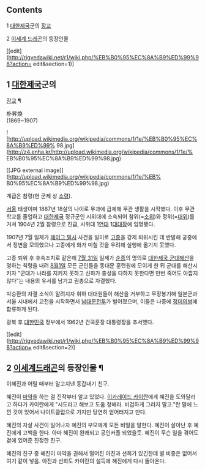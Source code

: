 ## Contents

    

1 [대한제국](%EB%8C%80%ED%95%9C%EC%A0%9C%EA%B5%AD.md)군의
[장교](%EC%9E%A5%EA%B5%90.md)

2 [이세계 드래곤](%EC%9D%B4%EC%84%B8%EA%B3%84%20%EB%93%9C%EB%9E%98%EA%B3%A4.md)의
등장인물

[[edit](http://rigvedawiki.net/r1/wiki.php/%EB%B0%95%EC%8A%B9%ED%99%98?action=
edit&section=1)]

## 1 [대한제국](%EB%8C%80%ED%95%9C%EC%A0%9C%EA%B5%AD.md)군의
[장교](%EC%9E%A5%EA%B5%90.md) ¶

朴昇煥  
(1869~1907)  

![http://upload.wikimedia.org/wikipedia/commons/1/1e/%EB%B0%95%EC%8A%B9%ED%99%
98.jpg](http://z4.enha.kr/http://upload.wikimedia.org/wikipedia/commons/1/1e/%
EB%B0%95%EC%8A%B9%ED%99%98.jpg)

[[JPG external image]](http://upload.wikimedia.org/wikipedia/commons/1/1e/%EB%
B0%95%EC%8A%B9%ED%99%98.jpg)

  
계급은 참령(현 군제 상 [소령](%EC%86%8C%EB%A0%B9.md)).

  

[서울](%EC%84%9C%EC%9A%B8.md) 태생이며 1887년 18살의 나이로 무과에 급제해 무관 생활을 시작했다. 이후
무관학교를 졸업하고 [대한제국](%EB%8C%80%ED%95%9C%EC%A0%9C%EA%B5%AD.md) 정규군인 시위대에 소속되어
참위(=[소위](%EC%86%8C%EC%9C%84.md))와 정위(=[대위](%EB%8C%80%EC%9C%84.md))를 거쳐
1904년 2월 참령으로 진급, 시위대 1[연대](%EC%97%B0%EB%8C%80.md)
1[대대장](%EB%8C%80%EB%8C%80%EC%9E%A5.md)에 임명됐다.  
  
1907년 7월 일제가 [헤이그 밀사](%ED%97%A4%EC%9D%B4%EA%B7%B8%20%EB%B0%80%EC%82%AC.md)
사건을 빌미로 [고종](%EA%B3%A0%EC%A2%85.md)을 강제 퇴위시킨 데 반발해 궁중에서 정변을 모의했으나 고종에게 화가
미칠 것을 우려해 실행에 옮기지 못했다.  
  
고종 퇴위 후 후속조치로 같은해 [7월 31일](7%EC%9B%94%2031%EC%9D%BC.md) 일제가
[순종](%EC%88%9C%EC%A2%85.md)의 명의로 [대한제국 군대해산](%EB%8C%80%ED%95%9C%EC%A0%9C%EA%B5%AD%20%EA%B5%B0%EB%8C%80%ED%95%B4%EC%82%B0.md)을 명하는 칙령을 내려 [8월1일](8%EC%9B%94%201%EC%9D%BC.md) 모든 군인들을 동대문 훈련원에 모이게 한 뒤 군대를 해산시키자 "군대가 나라를
지키지 못하고 신하가 충성을 다하지 못한다면 만번 죽어도 아깝지 않다"는 내용의 유서를 남기고 권총으로 자결했다.

  

박승환의 자결 소식이 알려지자 휘하 대대원들이 해산을 거부하고 무장봉기해 일본군과 서울 시내에서 교전을 시작하면서 [남대문전투](%EB%82%A8%EB%8C%80%EB%AC%B8%20%EC%A0%84%ED%88%AC.md)가 벌어졌으며, 이들은 나중에
[정미의병](%EC%A0%95%EB%AF%B8%EC%9D%98%EB%B3%91.md)에 합류하게 된다.  
  
광복 후 [대한민국](%EB%8C%80%ED%95%9C%EB%AF%BC%EA%B5%AD.md) 정부에서 1962년 건국훈장 대통령장을
추서했다.

[[edit](http://rigvedawiki.net/r1/wiki.php/%EB%B0%95%EC%8A%B9%ED%99%98?action=
edit&section=2)]

## 2 [이세계드래곤](%EC%9D%B4%EC%84%B8%EA%B3%84%20%EB%93%9C%EB%9E%98%EA%B3%A4.md)의 등장인물 ¶

  

이혜진과 어릴 때부터 알고지낸 동갑내기 친구.

  

혜진이 [마약](%EB%A7%88%EC%95%BD.md)을 하는 걸 진작부터 알고 있었다. [이카레이드 카이란](%EC%9D%B4%EC%B9%B4%EB%A0%88%EC%9D%B4%EB%93%9C%20%EC%B9%B4%EC%9D%B4%EB%9E%80.md)에게 혜진을
도와달라고 하다가 카이란에게 "시도라고 해보고 도움 청해라. 비겁하게 그러지 말고."란 말에 느낀 것이 있어서 나이트클럽으로 가지만 당연히
얻어터지고 만다.

  

혜진의 자살 사건이 일어나자 혜진의 부모에게 모든 비밀을 말한다. 혜진이 살아난 후 혜진에게 고백을 한다. 아마 혜진이 완쾌되고 공인커플
되었을듯. 혜진이 무슨 일을 겪어도 곁에 있어준 진정한 친구.

  

혜진의 친구 중 혜진이 마약을 권해서 멀어진 아진과 선희가 있긴한데 별 비중은 없어서 여기 같이 넣음. 아진과 선희도 카이란의 설득에
혜진에게 다시 돌아온다.

